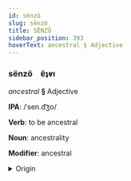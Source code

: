 ```yaml
---
id: sënzö
slug: sënzö
title: SËNZÖ
sidebar_position: 393
hoverText: ancestral § Adjective
---
```


### sënzö&emsp;<span kind="abugida">ɐ̃ʇⱴı</span>

*ancestral* **§** Adjective

**IPA**: /ˈsen.d͡ʒo/

**Verb**: to be ancestral

**Noun**: ancestrality

**Modifier**: ancestral

<details>
    <summary>Origin</summary>
    Japanese 先せん祖ぞ senzo [sẽ̞nd͡zo̞]<br/>
    <em>Japonic Language Family</em>
</details>